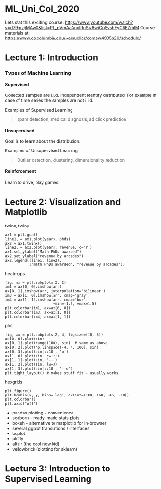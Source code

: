 # ML_Uni_Col_2020

Lets stat this exciting course.
https://www.youtube.com/watch?v=d79mzijMAw0&list=PL_pVmAaAnxIRnSw6wiCpSvshFyCREZmlM
Course materials at: https://www.cs.columbia.edu/~amueller/comsw4995s20/schedule/

# Lecture 1: Introduction

### Types of Machine Learning
#### Supervised
Collected samples are i.i.d. independent identity distributed.
For example in case of time series the samples are not i.i.d.

Examples of Supervised Learning

> spam detection, medical diagnosis, ad click prediction

#### Unsupervised
Goal is to learn about the distribution.

Examples of Unsupervised Learning

>Outlier detection, clustering, dimensionality reduction

#### Reinforcement
Learn to drive, play games.

# Lecture 2: Visualization and Matplotlib

twinx, twiny
````
ax1 = plt.gca()
line1, = ax1.plot(years, phds)
ax2 = ax1.twinx()
line2, = ax2.plot(years, revenue, c='r')
ax1.set_ylabel("Math PhDs awarded")
ax2.set_ylabel("revenue by arcades")
ax2.legend((line1, line2),
           ("math PhDs awarded", "revenue by arcades"))
````       
heatmaps
````
fig, ax = plt.subplots(2, 2)
im1 = ax[0, 0].imshow(arr)
ax[0, 1].imshow(arr, interpolation='bilinear')
im3 = ax[1, 0].imshow(arr, cmap='gray')
im4 = ax[1, 1].imshow(arr, cmap='bwr',
                      vmin=-1.5, vmax=1.5)
plt.colorbar(im1, ax=ax[0, 0])
plt.colorbar(im3, ax=ax[1, 0])
plt.colorbar(im4, ax=ax[1, 1])
````

plot
````
fig, ax = plt.subplots(2, 4, figsize=(10, 5))
ax[0, 0].plot(sin)
ax[0, 1].plot(range(100), sin)  # same as above
ax[0, 2].plot(np.linspace(-4, 4, 100), sin)
ax[0, 3].plot(sin[::10], 'o')
ax[1, 0].plot(sin, c='r')
ax[1, 1].plot(sin, '--')
ax[1, 2].plot(sin, lw=3)
ax[1, 3].plot(sin[::10], '--o')
plt.tight_layout() # makes stuff fit - usually works
````
hexgrids
````
plt.figure()
plt.hexbin(x, y, bins='log', extent=(100, 160, -45, -10))
plt.colorbar()
plt.axis("off")
````
- pandas plotting - convenience
- seaborn - ready-made stats plots
- bokeh - alternative to matplotlib for in-browser
- several ggplot translations / interfaces
- bqplot
- plotly
- altair (the cool new kid)
- yellowbrick (plotting for sklearn)

# Lecture 3: Introduction to Supervised Learning







